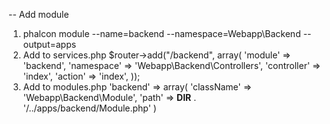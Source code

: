 -- Add module
1. phalcon module --name=backend --namespace=Webapp\Backend --output=apps
2. Add to services.php
$router->add("/backend", array(
        'module'     => 'backend',
        'namespace'  => 'Webapp\Backend\Controllers',
        'controller' => 'index',
        'action'     => 'index',
    ));
3. Add to modules.php
'backend' => array(
        'className' => 'Webapp\Backend\Module',
        'path' => __DIR__ . '/../apps/backend/Module.php'
    )
